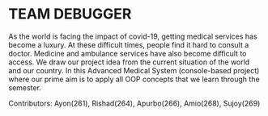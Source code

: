 # TEAM DEBUGGER
As the world is facing the impact of covid-19, getting medical services has become a luxury. At these difficult times, people find it hard to consult a doctor. Medicine and ambulance services have also become difficult to access. We draw our project idea from the current situation of the world and our country. In this Advanced Medical System (console-based project) where our prime aim is to apply all OOP concepts that we learn through the semester.

 Contributors:
Ayon(261), Rishad(264), Apurbo(266), Amio(268), Sujoy(269)
